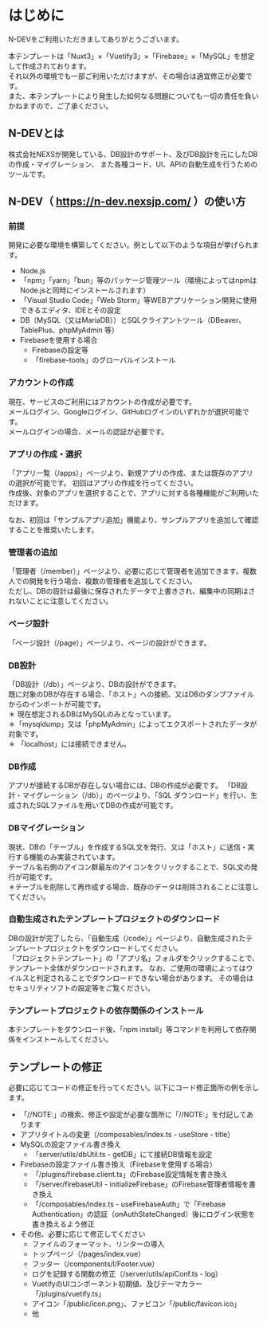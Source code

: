 # はじめに

N-DEVをご利用いただきましてありがとうございます。

本テンプレートは「Nuxt3」×「Vuetify3」×「Firebase」×「MySQL」を想定して作成されております。  
それ以外の環境でも一部ご利用いただけますが、その場合は適宜修正が必要です。  
また、本テンプレートにより発生した如何なる問題についても一切の責任を負いかねますので、ご了承ください。

## N-DEVとは

株式会社NEXSが開発している、DB設計のサポート、及びDB設計を元にしたDBの作成・マイグレーション、
また各種コード、UI、APIの自動生成を行うためのツールです。

## N-DEV（ https://n-dev.nexsjp.com/ ）の使い方

### 前提

開発に必要な環境を構築してください。例として以下のような項目が挙げられます。

- Node.js
- 「npm」「yarn」「bun」等のパッケージ管理ツール（環境によってはnpmはNode.jsと同時にインストールされます）
- 「Visual Studio Code」「Web Storm」等WEBアプリケーション開発に使用できるエディタ、IDEとその設定
- DB（MySQL（又はMariaDB））とSQLクライアントツール（DBeaver、TablePlus、phpMyAdmin 等）
- Firebaseを使用する場合
    - Firebaseの設定等
    - 「firebase-tools」のグローバルインストール

### アカウントの作成

現在、サービスのご利用にはアカウントの作成が必要です。  
メールログイン、Googleログイン、GitHubログインのいずれかが選択可能です。  
メールログインの場合、メールの認証が必要です。

### アプリの作成・選択

「アプリ一覧（/apps）」ページより、新規アプリの作成、または既存のアプリの選択が可能です。
初回はアプリの作成を行ってください。  
作成後、対象のアプリを選択することで、アプリに対する各種機能がご利用いただけます。  

なお、初回は「サンプルアプリ追加」機能より、サンプルアプリを追加して確認することを推奨いたします。  

### 管理者の追加

「管理者（/member）」ページより、必要に応じて管理者を追加できます。複数人での開発を行う場合、複数の管理者を追加してください。  
ただし、DBの設計は最後に保存されたデータで上書きされ、編集中の同期はされないことに注意してください。

### ページ設計

「ページ設計（/page）」ページより、ページの設計ができます。  

### DB設計

「DB設計（/db）」ページより、DBの設計ができます。  
既に対象のDBが存在する場合、「ホスト」への接続、又はDBのダンプファイルからのインポートが可能です。  
＊ 現在想定されるDBはMySQLのみとなっています。  
＊「mysqldump」又は「phpMyAdmin」によってエクスポートされたデータが対象です。  
＊ 「localhost」には接続できません。

### DB作成

アプリが接続するDBが存在しない場合には、DBの作成が必要です。
「DB設計・マイグレーション（/db）」のページより、「SQL ダウンロード」を行い、生成されたSQLファイルを用いてDBの作成が可能です。

### DBマイグレーション

現状、DBの「テーブル」を作成するSQL文を発行、又は「ホスト」に送信・実行する機能のみ実装されています。  
テーブル名右側のアイコン群最左のアイコンをクリックすることで、SQL文の発行が可能です。  
＊テーブルを削除して再作成する場合、既存のデータは削除されることに注意してください。

### 自動生成されたテンプレートプロジェクトのダウンロード

DBの設計が完了したら、「自動生成（/code）」ページより、自動生成されたテンプレートプロジェクトをダウンロードしてください。  
「プロジェクトテンプレート」の「アプリ名」フォルダをクリックすることで、テンプレート全体がダウンロードされます。
なお、ご使用の環境によってはウイルスと判定されることでダウンロードできない場合があります。
その場合はセキュリティソフトの設定等をご覧ください。

### テンプレートプロジェクトの依存関係のインストール

本テンプレートをダウンロード後、「npm install」等コマンドを利用して依存関係をインストールしてください。

## テンプレートの修正

必要に応じてコードの修正を行ってください。以下にコード修正箇所の例を示します。

- 「//NOTE:」の検索、修正や設定が必要な箇所に「//NOTE:」を付記してあります
- アプリタイトルの変更（/composables/index.ts - useStore - title）
- MySQLの設定ファイル書き換え
  - 「server/utils/dbUtil.ts - getDB」にて接続DB情報を設定
- Firebaseの設定ファイル書き換え（Firebaseを使用する場合）
    - 「/plugins/firebase.client.ts」のFirebase設定情報を書き換え
    - 「/server/firebaseUtil - initializeFirebase」のFirebase管理者情報を書き換え
    - 「/composables/index.ts - useFirebaseAuth」で「Firebase Authentication」の認証（onAuthStateChanged）後にログイン状態を書き換えるよう修正
- その他、必要に応じて修正してください
  - ファイルのフォーマット、リンターの導入
  - トップページ（/pages/index.vue）
  - フッター（/components/l/Footer.vue）
  - ログを記録する関数の修正（/server/utils/apiConf.ts - log）
  - VuetifyのUIコンポーネント初期値、及びテーマカラー「/plugins/vuetify.ts」
  - アイコン「/public/icon.png」、ファビコン「/public/favicon.ico」
  - 他
